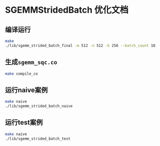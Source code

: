 # SGEMMStridedBatch 优化文档
## 编译运行
```bash
make
./lib/sgemm_strided_batch_final -m 512 -n 512 -k 256 --batch_count 10
```
## 生成`sgemm_sqc.co`
```bash
make compile_co
```
## 运行naive案例
```bash
make naive
./lib/sgemm_strided_batch_naive
```
## 运行test案例
```bash
make naive
./lib/sgemm_strided_batch_test
```